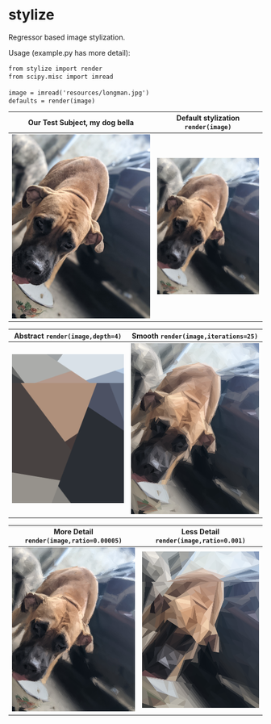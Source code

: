 stylize
=======

Regressor based image stylization.


Usage (example.py has more detail): 
```
from stylize import render
from scipy.misc import imread

image = imread('resources/longman.jpg')
defaults = render(image)
```

Our Test Subject, my dog bella | Default stylization `render(image)`
------------- | -------------
![Bella](/resources/bella.jpg?raw=true "Bella looking confused")  | ![Bella](/example_images/more_detail.png?raw=true "Default stylization with stylize")

Abstract `render(image,depth=4)` | Smooth `render(image,iterations=25)`
------------- | -------------
![Bella](/example_images/abstract.png?raw=true "Abstract Bella")  | ![Bella](/example_images/smoother.png?raw=true "Smooth Bella")

More Detail `render(image,ratio=0.00005)` | Less Detail `render(image,ratio=0.001)`
------------- | -------------
![Bella](/example_images/more_detail.png?raw=true "Bella in all her glory")  | ![Bella](/example_images/less_detail.png?raw=true "Bella in low fidelity")
